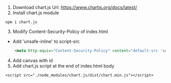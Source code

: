 1. Download chart.js
Url: https://www.chartjs.org/docs/latest/ 
2. Install chart.js module
```
npm i chart.js
```
3. Modify Content-Security-Policy of index.html
* Add 'unsafe-inline' to  script-src
```html
    <meta http-equiv="Content-Security-Policy" content="default-src 'self' 'unsafe-inline'; script-src 'self' 'unsafe-inline'; style-src 'self' 'unsafe-inline'">
```
4. Add canvas with id
5. Add chart.js script at the end of index.html body
```
<script src="./node_modules/chart.js/dist/chart.min.js"></script>
```
